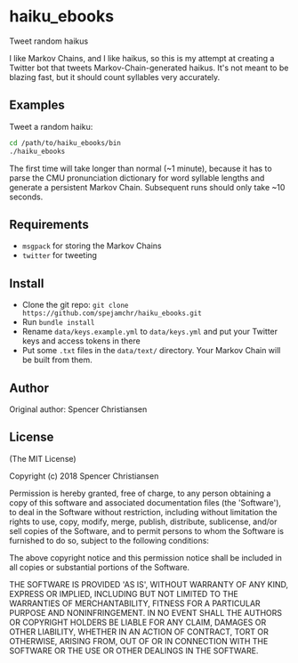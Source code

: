 haiku_ebooks
===========

Tweet random haikus

I like Markov Chains, and I like haikus, so this is my attempt at creating a
Twitter bot that tweets Markov-Chain-generated haikus. It's not meant to be
blazing fast, but it should count syllables very accurately.

Examples
--------

Tweet a random haiku:

```bash
cd /path/to/haiku_ebooks/bin
./haiku_ebooks
```

The first time will take longer than normal (~1 minute), because it has to parse
the CMU pronunciation dictionary for word syllable lengths and generate a
persistent Markov Chain. Subsequent runs should only take ~10 seconds.

Requirements
------------

* `msgpack` for storing the Markov Chains
* `twitter` for tweeting

Install
-------

* Clone the git repo: `git clone https://github.com/spejamchr/haiku_ebooks.git`
* Run `bundle install`
* Rename `data/keys.example.yml` to `data/keys.yml` and put your Twitter keys
  and access tokens in there
* Put some `.txt` files in the `data/text/` directory. Your Markov Chain will be
  built from them.

Author
------

Original author: Spencer Christiansen

License
-------

(The MIT License)

Copyright (c) 2018 Spencer Christiansen

Permission is hereby granted, free of charge, to any person obtaining
a copy of this software and associated documentation files (the
'Software'), to deal in the Software without restriction, including
without limitation the rights to use, copy, modify, merge, publish,
distribute, sublicense, and/or sell copies of the Software, and to
permit persons to whom the Software is furnished to do so, subject to
the following conditions:

The above copyright notice and this permission notice shall be
included in all copies or substantial portions of the Software.

THE SOFTWARE IS PROVIDED 'AS IS', WITHOUT WARRANTY OF ANY KIND,
EXPRESS OR IMPLIED, INCLUDING BUT NOT LIMITED TO THE WARRANTIES OF
MERCHANTABILITY, FITNESS FOR A PARTICULAR PURPOSE AND NONINFRINGEMENT.
IN NO EVENT SHALL THE AUTHORS OR COPYRIGHT HOLDERS BE LIABLE FOR ANY
CLAIM, DAMAGES OR OTHER LIABILITY, WHETHER IN AN ACTION OF CONTRACT,
TORT OR OTHERWISE, ARISING FROM, OUT OF OR IN CONNECTION WITH THE
SOFTWARE OR THE USE OR OTHER DEALINGS IN THE SOFTWARE.
